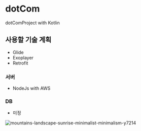 # dotCom
dotComProject with Kotlin

## 사용할 기술 계획

- Glide
- Exoplayer
- Retrofit

### 서버 
- NodeJs with AWS

### DB
- 미정

![mountains-landscape-sunrise-minimalist-minimalism-y7214](https://user-images.githubusercontent.com/53253298/77823698-6126cd80-7140-11ea-9be0-cb3fe049a260.jpg)
